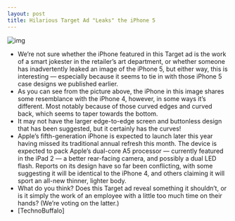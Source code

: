 ```yaml
---
layout: post
title: Hilarious Target Ad "Leaks" the iPhone 5
---
```

![img](http://media.idownloadblog.com/wp-content/uploads/2011/07/iphone-target-ad-copy-e1311715057827.jpg)
* We’re not sure whether the iPhone featured in this Target ad is the work of a smart jokester in the retailer’s art department, or whether someone has inadvertently leaked an image of the iPhone 5, but either way, this is interesting — especially because it seems to tie in with those iPhone 5 case designs we published earlier.
* As you can see from the picture above, the iPhone in this image shares some resemblance with the iPhone 4, however, in some ways it’s different. Most notably because of those curved edges and curved back, which seems to taper towards the bottom.
* It may not have the larger edge-to-edge screen and buttonless design that has been suggested, but it certainly has the curves!
* Apple’s fifth-generation iPhone is expected to launch later this year having missed its traditional annual refresh this month. The device is expected to pack Apple’s dual-core A5 processor — currently featured in the iPad 2 — a better rear-facing camera, and possibly a dual LED flash. Reports on its design have so far been conflicting, with some suggesting it will be identical to the iPhone 4, and others claiming it will sport an all-new thinner, lighter body.
* What do you think? Does this Target ad reveal something it shouldn’t, or is it simply the work of an employee with a little too much time on their hands? (We’re voting on the latter.)
* [TechnoBuffalo]

